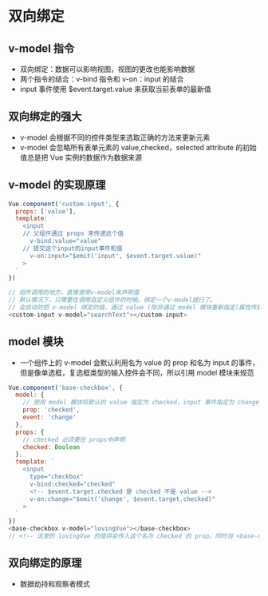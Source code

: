 # 双向绑定

## v-model 指令

- 双向绑定：数据可以影响视图，视图的更改也能影响数据
- 两个指令的结合：v-bind 指令和 v-on：input 的结合
- input 事件使用 $event.target.value 来获取当前表单的最新值

## 双向绑定的强大

- v-model 会根据不同的控件类型来选取正确的方法来更新元素
- v-model 会忽略所有表单元素的 value,checked，selected attribute 的初始值总是把 Vue 实例的数据作为数据来源

## v-model 的实现原理

```javascript
Vue.component('custom-input', {
  props: ['value'],
  template: `
    <input
    // 父组件通过 props 来传递这个值
      v-bind:value="value"
    // 提交这个input的input事件和值
      v-on:input="$emit('input', $event.target.value)"
    >
  `
})

// 组件调用的地方，直接使用v-model来声明值
// 默认情况下，只需要在调用自定义组件的时候。绑定一个v-model就行了。
// 会自动的把 v-model 绑定的值，通过 value (除非通过 model 模块重新指定)属性传到子组件中，父组件也会自动将子组件的 input (除非通过 model 模块重新指定) 事件的参数赋给。v-model 绑定的值。
<custom-input v-model="searchText"></custom-input>
```

## model 模块

- 一个组件上的 v-model 会默认利用名为 value 的 prop 和名为 input 的事件，但是像单选框，复选框类型的输入控件会不同，所以引用 model 模块来规范

```javascript
Vue.component('base-checkbox', {
  model: {
    // 使用 model 模块将默认的 value 指定为 checked，input 事件指定为 change 事件
    prop: 'checked',
    event: 'change'
  },
  props: {
    // checked 必须要在 props中声明
    checked: Boolean
  },
  template: `
    <input
      type="checkbox"
      v-bind:checked="checked"
      <!-- $event.target.checked 是 checked 不是 value -->
      v-on:change="$emit('change', $event.target.checked)"
    >
  `
})
<base-checkbox v-model="lovingVue"></base-checkbox>
// <!-- 这里的 lovingVue 的值将会传入这个名为 checked 的 prop。同时当 <base-checkbox> 触发一个 change 事件并附带一个新的值的时候，这个 lovingVue 的 property 将会被更新。 -->
```

## 双向绑定的原理

- 数据劫持和观察者模式
